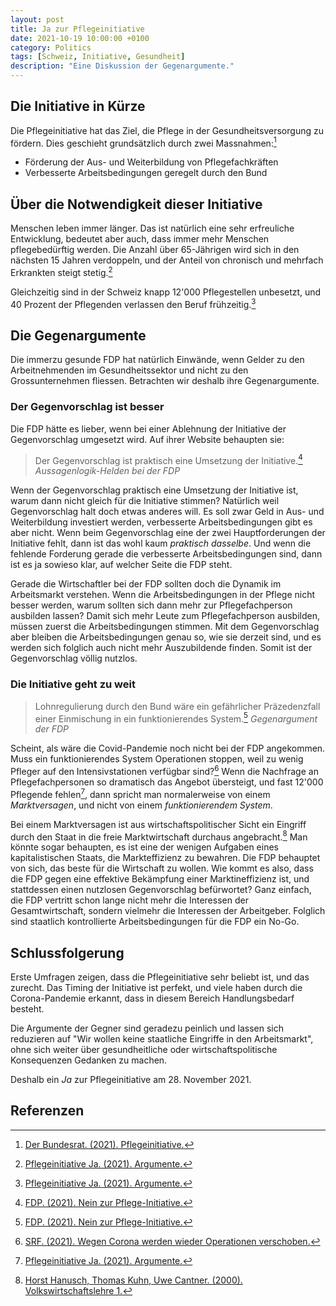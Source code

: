 ```yaml
---
layout: post
title: Ja zur Pflegeinitiative
date: 2021-10-19 10:00:00 +0100
category: Politics
tags: [Schweiz, Initiative, Gesundheit]
description: "Eine Diskussion der Gegenargumente."
---
```


## Die Initiative in Kürze

Die Pflegeinitiative hat das Ziel, die Pflege in der Gesundheitsversorgung
zu fördern. Dies geschieht grundsätzlich durch zwei Massnahmen:[^1]

- Förderung der Aus- und Weiterbildung von Pflegefachkräften
- Verbesserte Arbeitsbedingungen geregelt durch den Bund

## Über die Notwendigkeit dieser Initiative

Menschen leben immer länger. Das ist natürlich eine sehr erfreuliche
Entwicklung, bedeutet aber auch, dass immer mehr Menschen pflegebedürftig
werden. Die Anzahl über 65-Jährigen wird sich in den nächsten 15 Jahren verdoppeln, und der Anteil von chronisch und mehrfach Erkrankten steigt stetig.[^4]

Gleichzeitig sind in der Schweiz knapp 12'000 Pflegestellen unbesetzt, und 40 Prozent der Pflegenden verlassen den Beruf frühzeitig.[^4]

## Die Gegenargumente

Die immerzu gesunde FDP hat natürlich Einwände, wenn Gelder
zu den Arbeitnehmenden im Gesundheitssektor und nicht zu den Grossunternehmen fliessen.
Betrachten wir deshalb ihre Gegenargumente.

### Der Gegenvorschlag ist besser

Die FDP hätte es lieber, wenn bei einer Ablehnung der Initiative der Gegenvorschlag
umgesetzt wird. Auf ihrer Website behaupten sie:

> Der Gegenvorschlag ist praktisch eine Umsetzung der Initiative.[^2]
*Aussagenlogik-Helden bei der FDP*

Wenn der Gegenvorschlag praktisch eine Umsetzung der Initiative ist,
warum dann nicht gleich für die Initiative stimmen?
Natürlich weil Gegenvorschlag halt doch etwas anderes will.
Es soll zwar Geld in Aus- und Weiterbildung investiert werden,
verbesserte Arbeitsbedingungen gibt es aber nicht. Wenn beim Gegenvorschlag eine der zwei Hauptforderungen der Initiative fehlt, dann ist das wohl kaum *praktisch dasselbe*. 
Und wenn die fehlende Forderung gerade die verbesserte Arbeitsbedingungen sind, dann ist es ja sowieso klar, auf welcher Seite die FDP steht.

Gerade die Wirtschaftler bei der FDP sollten doch die Dynamik im Arbeitsmarkt verstehen. Wenn die Arbeitsbedingungen in der Pflege nicht besser werden, warum sollten sich dann mehr zur Pflegefachperson ausbilden lassen? Damit sich mehr Leute zum Pflegefachperson ausbilden, müssen zuerst die Arbeitsbedingungen stimmen. Mit dem Gegenvorschlag aber bleiben die Arbeitsbedingungen genau so, wie sie derzeit sind, und es werden sich folglich auch nicht mehr Auszubildende finden. Somit ist der Gegenvorschlag völlig nutzlos.

### Die Initiative geht zu weit

> Lohnregulierung durch den Bund wäre ein gefährlicher Präzedenzfall einer Einmischung in ein funktionierendes System.[^2]
*Gegenargument der FDP*

Scheint, als wäre die Covid-Pandemie noch nicht bei der FDP angekommen.
Muss ein funktionierendes System Operationen stoppen, weil zu wenig Pfleger auf den Intensivstationen verfügbar sind?[^3] Wenn die Nachfrage
an Pflegefachpersonen so dramatisch das Angebot übersteigt, und fast 12'000 Pflegende fehlen[^4], dann spricht man normalerweise von einem *Marktversagen*, und nicht von einem *funktionierendem System*.

Bei einem Marktversagen ist aus wirtschaftspolitischer Sicht ein Eingriff durch den Staat in die freie Marktwirtschaft durchaus angebracht.[^5] Man könnte sogar behaupten, es ist eine der wenigen Aufgaben eines kapitalistischen Staats, die Markteffizienz zu bewahren.
Die FDP behauptet von sich, das beste für die Wirtschaft zu wollen. Wie kommt es also, dass die FDP gegen eine effektive Bekämpfung einer Marktineffizienz ist, und stattdessen einen nutzlosen Gegenvorschlag befürwortet? Ganz einfach, die FDP vertritt schon lange nicht mehr die Interessen der Gesamtwirtschaft, sondern vielmehr die Interessen der Arbeitgeber. Folglich sind staatlich kontrollierte Arbeitsbedingungen für die FDP ein No-Go.

## Schlussfolgerung

Erste Umfragen zeigen, dass die Pflegeinitiative sehr beliebt ist, und das zurecht. Das Timing der Initiative ist perfekt, und viele haben durch die Corona-Pandemie erkannt, dass in diesem Bereich Handlungsbedarf besteht.

Die Argumente der Gegner sind geradezu peinlich und lassen sich reduzieren auf "Wir wollen keine staatliche Eingriffe in den Arbeitsmarkt", ohne sich weiter über gesundheitliche oder wirtschaftspolitische Konsequenzen Gedanken zu machen.

Deshalb ein *Ja* zur Pflegeinitiative am 28. November 2021.

## Referenzen

[^1]: [Der Bundesrat. (2021). Pflegeinitiative.](https://www.admin.ch/gov/de/start/dokumentation/abstimmungen/20211128/pflegeinitiative.html)

[^2]: [FDP. (2021). Nein zur Pflege-Initiative.](https://www.fdp.ch/kampagnen/pflegeinitiative-nein)

[^3]: [SRF. (2021). Wegen Corona werden wieder Operationen verschoben.](https://www.srf.ch/news/schweiz/menschen-mit-krebs-besorgt-wegen-corona-werden-wieder-operationen-verschoben)

[^4]: [Pflegeinitiative Ja. (2021). Argumente.](https://www.pflegeinitiative.ch/argumente/)

[^5]: [Horst Hanusch, Thomas Kuhn, Uwe Cantner. (2000). Volkswirtschaftslehre 1.](https://link.springer.com/book/10.1007/978-3-662-10802-4)
